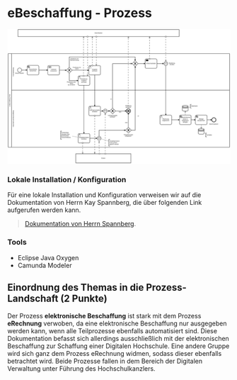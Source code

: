 # eBeschaffung - Prozess

![e-Beschaffung Prozess](https://raw.githubusercontent.com/THB-Topcu/eBeschaffung/master/Bilder/e-Beschaffung.png)


### Lokale Installation / Konfiguration

Für eine lokale Installation und Konfiguration verweisen wir auf die Dokumentation von Herrn Kay Spannberg, die über folgenden Link aufgerufen werden kann. 
> [Dokumentation von Herrn Spannberg](https://github.com/KaySpannberg/imma-prozess).




### Tools
- Eclipse Java Oxygen
- Camunda Modeler

## Einordnung des Themas in die Prozess-Landschaft (2 Punkte)

Der Prozess **elektronische Beschaffung** ist stark mit dem Prozess **eRechnung** verwoben, da eine elektronische Beschaffung nur ausgegeben werden kann, wenn alle Teilprozesse ebenfalls automatisiert sind. Diese Dokumentation befasst sich allerdings ausschließlich mit der elektronischen Beschaffung zur Schaffung einer Digitalen Hochschule. Eine andere Gruppe wird sich ganz dem Prozess eRechnung widmen, sodass dieser ebenfalls betrachtet wird. Beide Prozesse fallen in dem Bereich der Digitalen Verwaltung unter Führung des Hochschulkanzlers.
